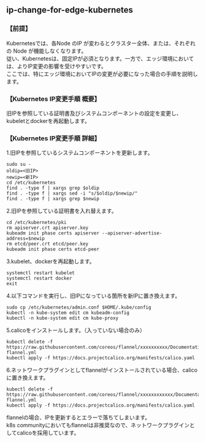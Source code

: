 ## ip-change-for-edge-kubernetes

### 【前提】   
Kubernetesでは、各Node のIP が変わるとクラスター全体、または、それぞれの Node が機能しなくなります。  
従い、Kubernetesは、固定IPが必須となります。一方で、エッジ環境においては、よりIP変更の影響を受けやすいです。   
ここでは、特にエッジ環境においてIPの変更が必要になった場合の手順を説明します。

### 【Kubernetes IP変更手順 概要】   
旧IPを参照している証明書及びシステムコンポーネントの設定を変更し、kubeletとdockerを再起動します。    

### 【Kubernetes IP変更手順 詳細】  
1.旧IPを参照しているシステムコンポーネントを更新します。 
  
```
sudo su -
oldip=<旧IP>
newip=<新IP>
cd /etc/kubernetes
find . -type f | xargs grep $oldip
find . -type f | xargs sed -i "s/$oldip/$newip/"
find . -type f | xargs grep $newip
```

2.旧IPを参照している証明書を入れ替えます。   
  
```
cd /etc/kubernetes/pki
rm apiserver.crt apiserver.key
kubeadm init phase certs apiserver --apiserver-advertise-address=$newip
rm etcd/peer.crt etcd/peer.key
kubeadm init phase certs etcd-peer
```

3.kubelet、dockerを再起動します。   
   
```
systemctl restart kubelet
systemctl restart docker
exit
```
   
4.以下コマンドを実行し、旧IPになっている箇所を新IPに置き換えます。   
   
```
sudo cp /etc/kubernetes/admin.conf $HOME/.kube/config
kubectl -n kube-system edit cm kubeadm-config
kubectl -n kube-system edit cm kube-proxy
```
  
5.calicoをインストールします。（入っていない場合のみ）   
   
```
kubectl delete -f https://raw.githubusercontent.com/coreos/flannel/xxxxxxxxxx/Documentation/kube-flannel.yml
kubectl apply -f https://docs.projectcalico.org/manifests/calico.yaml
```

6.ネットワークプラグインとしてflannelがインストールされている場合、calicoに置き換えます。   
  
```   
kubectl delete -f https://raw.githubusercontent.com/coreos/flannel/xxxxxxxxxxxx/Documentation/kube-flannel.yml
kubectl apply -f https://docs.projectcalico.org/manifests/calico.yaml
```   
flannelの場合、IPを更新するとエラーで落ちてしまいます。   
k8s communityにおいてもflannelは非推奨なので、ネットワークプラグインとしてcalicoを採用しています。  